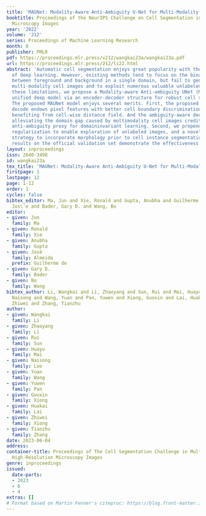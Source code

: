 ```yaml
---
title: 'MAUNet: Modality-Aware Anti-Ambiguity U-Net for Multi-Modality Cell Segmentation '
booktitle: Proceedings of the NeurIPS Challenge on Cell Segmentation in Muliti-modality
  Microscopy Images
year: '2022'
volume: '212'
series: Proceedings of Machine Learning Research
month: 0
publisher: PMLR
pdf: https://proceedings.mlr.press/v212/wangkai23a/wangkai23a.pdf
url: https://proceedings.mlr.press/212/li22.html
abstract: 'Automatic cell segmentation enjoys great popularity with the development
  of deep learning. However, existing methods tend to focus on the binary segmentation
  between foreground and background in a single domain, but fail to generalize to
  multi-modality cell images and to exploit numerous valuable unlabeled data. To mitigate
  these limitations, we propose a Modality-aware Anti-ambiguity UNet (MAUNet) in a
  unified deep model via an encoder-decoder structure for robust cell segmentation.
  The proposed MAUNet model enjoys several merits. First, the proposed instance-aware
  decode endows pixel features with better cell boundary discrimination capabilities
  benefiting from cell-wise distance field. And the ambiguity-aware decode aims at
  alleviating the domain gap caused by multimodality cell images credited to a customized
  anti-ambiguity proxy for domaininvariant learning. Second, we prepend the consistency
  regularization to enable exploration of unlabeled images, and a novel post-processing
  strategy to incorporate morphology prior to cell instance segmentation. Experimental
  results on the official validation set demonstrate the effectiveness of our method. '
layout: inproceedings
issn: 2640-3498
id: wangkai23a
tex_title: 'MAUNet: Modality-Aware Anti-Ambiguity U-Net for Multi-Modality Cell Segmentation '
firstpage: 1
lastpage: 12
page: 1-12
order: 1
cycles: false
bibtex_editor: Ma, Jun and Xie, Ronald and Gupta, Anubha and Guilherme de Almeida,
  Jos\'e and Bader, Gary D. and Wang, Bo
editor:
- given: Jun
  family: Ma
- given: Ronald
  family: Xie
- given: Anubha
  family: Gupta
- given: José
  family: Almeida
  prefix: Guilherme de
- given: Gary D.
  family: Bader
- given: Bo
  family: Wang
bibtex_author: Li, Wangkai and Li, Zhaoyang and Sun, Rui and Mai, Huayu and Luo,
  Naisong and Wang, Yuan and Pan, Yuwen and Xiong, Guoxin and Lai, Huakai and Xiong,
  Zhiwei and Zhang, Tianzhu
author:
- given: Wangkai
  family: Li
- given: Zhaoyang
  family: Li
- given: Rui
  family: Sun
- given: Huayu
  family: Mai
- given: Naisong
  family: Luo
- given: Yuan
  family: Wang
- given: Yuwen
  family: Pan
- given: Guoxin
  family: Xiong
- given: Huakai
  family: Lai
- given: Zhiwei
  family: Xiong
- given: Tianzhu
  family: Zhang
date: 2023-06-04
address:
container-title: Proceedings of The Cell Segmentation Challenge in Multi-modality
  High-Resolution Microscopy Images
genre: inproceedings
issued:
  date-parts:
  - 2023
  - 6
  - 4
extras: []
# Format based on Martin Fenner's citeproc: https://blog.front-matter.io/posts/citeproc-yaml-for-bibliographies/
---
```

